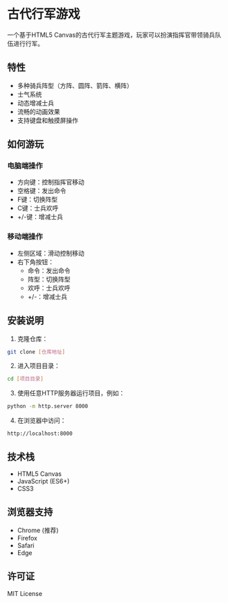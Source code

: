 # 古代行军游戏

一个基于HTML5 Canvas的古代行军主题游戏，玩家可以扮演指挥官带领骑兵队伍进行行军。

## 特性

- 多种骑兵阵型（方阵、圆阵、箭阵、横阵）
- 士气系统
- 动态增减士兵
- 流畅的动画效果
- 支持键盘和触摸屏操作

## 如何游玩

### 电脑端操作
- 方向键：控制指挥官移动
- 空格键：发出命令
- F键：切换阵型
- C键：士兵欢呼
- +/-键：增减士兵

### 移动端操作
- 左侧区域：滑动控制移动
- 右下角按钮：
  - 命令：发出命令
  - 阵型：切换阵型
  - 欢呼：士兵欢呼
  - +/-：增减士兵

## 安装说明

1. 克隆仓库：
```bash
git clone [仓库地址]
```

2. 进入项目目录：
```bash
cd [项目目录]
```

3. 使用任意HTTP服务器运行项目，例如：
```bash
python -m http.server 8000
```

4. 在浏览器中访问：
```
http://localhost:8000
```

## 技术栈

- HTML5 Canvas
- JavaScript (ES6+)
- CSS3

## 浏览器支持

- Chrome (推荐)
- Firefox
- Safari
- Edge

## 许可证

MIT License 